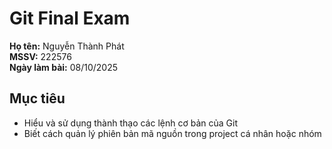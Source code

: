 # Git Final Exam  
**Họ tên:** Nguyễn Thành Phát  
**MSSV:** 222576  
**Ngày làm bài:** 08/10/2025  

## Mục tiêu  
- Hiểu và sử dụng thành thạo các lệnh cơ bản của Git  
- Biết cách quản lý phiên bản mã nguồn trong project cá nhân hoặc nhóm
